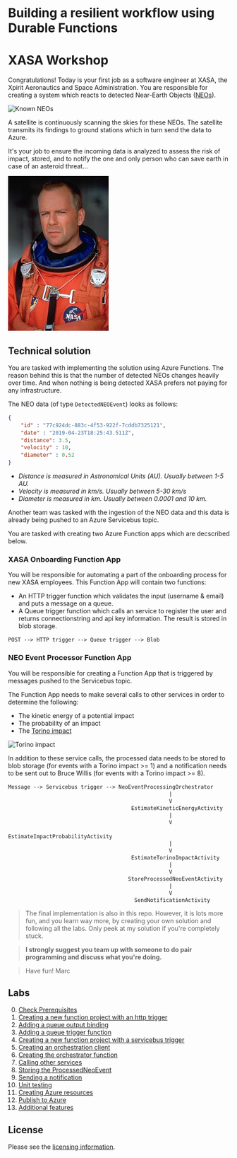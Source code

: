 # Building a resilient workflow using Durable Functions

# XASA Workshop

Congratulations! Today is your first job as a software engineer at XASA, the Xpirit Aeronautics and Space Administration. You are responsible for creating a system which reacts to detected Near-Earth Objects ([NEOs](https://cneos.jpl.nasa.gov/about/basics.html)).

![Known NEOs](https://upload.wikimedia.org/wikipedia/commons/thumb/c/ce/Asteroids-KnownNearEarthObjects-Animation-UpTo20180101.gif/640px-Asteroids-KnownNearEarthObjects-Animation-UpTo20180101.gif)

A satellite is continuously scanning the skies for these NEOs. The satellite transmits its findings to ground stations which in turn send the data to Azure.

It's your job to ensure the incoming data is analyzed to assess the risk of impact, stored, and to notify the one and only person who can save earth in case of an asteroid threat...

![Bruce Willis, who will save us all!](img/bruce_willis.jpg)


## Technical solution

You are tasked with implementing the solution using Azure Functions. The reason behind this is that the number of detected NEOs changes heavily over time. And when nothing is being detected XASA prefers not paying for any infrastructure.

The NEO data (of type `DetectedNEOEvent`) looks as follows:

```json
{
    "id" : "77c924dc-883c-4f53-922f-7cddb7325121",
    "date" : "2019-04-23T18:25:43.511Z",
    "distance": 3.5,
    "velocity" : 10,
    "diameter" : 0.52
}
```

- *Distance is measured in Astronomical Units (AU). Usually between 1-5 AU.*
- *Velocity is measured in km/s. Usually between 5-30 km/s*
- *Diameter is measured in km. Usually between 0.0001 and 10 km.*

Another team was tasked with the ingestion of the NEO data and this data is already being pushed to an Azure Servicebus topic.

You are tasked with creating two Azure Function apps which are decscribed below.

### XASA Onboarding Function App

You will be responsible for automating a part of the onboarding process for new XASA employees. This Function App will contain two functions:

- An HTTP trigger function which validates the input (username & email) and puts a message on a queue.
- A Queue trigger function which calls an service to register the user and returns connectionstring and api key information. The result is stored in blob storage.

```
POST --> HTTP trigger --> Queue trigger --> Blob
```
### NEO Event Processor Function App

You will be responsible for creating a Function App that is triggered by messages pushed to the Servicebus topic.

The Function App needs to make several calls to other services in order to determine the following:

- The kinetic energy of a potential impact
- The probability of an impact
- The [Torino impact](https://cneos.jpl.nasa.gov/sentry/torino_scale.html)

![Torino impact](https://upload.wikimedia.org/wikipedia/commons/thumb/8/8a/Torino_scale.svg/320px-Torino_scale.svg.png)

In addition to these service calls, the processed data needs to be stored to blob storage (for events with a Torino impact >= 1) and a notification needs to be sent out to Bruce Willis (for events with a Torino impact >= 8).


```
Message --> Servicebus trigger --> NeoEventProcessingOrchestrator
                                                   |
                                                   V
                                       EstimateKineticEnergyActivity
                                                   |
                                                   V
                                      EstimateImpactProbabilityActivity
                                                   |
                                                   V
                                       EstimateTorinoImpactActivity
                                                   |
                                                   V
                                      StoreProcessedNeoEventActivity
                                                   |
                                                   V
                                        SendNotificationActivity

```

> The final implementation is also in this repo. However, it is lots more fun, and you learn way more, by creating your own solution and following all the labs. Only peek at my solution if you're completely stuck.

>**I strongly suggest you team up with someone to do pair programming and discuss what you're doing.**

> Have fun! Marc

## Labs

0. [Check Prerequisites](labs/0_prerequisites.md)
1. [Creating a new function project with an http trigger](labs/1_creating_a_function_project.md)
2. [Adding a queue output binding](labs/2_adding_a_queue_binding.md)
3. [Adding a queue trigger function](labs/3_create_queuetrigger_function.md)
4. [Creating a new function project with a servicebus trigger](labs/4_adding_servicebus_trigger.md)
5. [Creating an orchestration client](labs/5_create_orchestration_client.md)
6. [Creating the orchestrator function](labs/6_create_orchestrator_function.md)
7. [Calling other services](labs/7_create_activity_functions_services.md)
8. [Storing the ProcessedNeoEvent](labs/8_create_activity_function_storage.md)
9. [Sending a notification](labs/9_send_notification.md)
10. [Unit testing](labs/10_unit_testing.md)
11. [Creating Azure resources](labs/11_create_azure_resources.md)
12. [Publish to Azure](labs/12_publish_to_azure.md)
13. [Additional features](labs/13_additional_features.md)

## License

Please see the [licensing information](LICENSE.md).